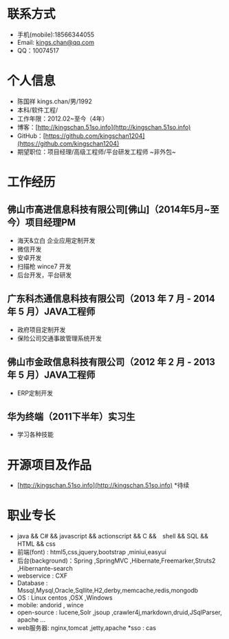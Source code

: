 # 联系方式

* 手机(mobile):18566344055
* Email: kings.chan@qq.com
* QQ：10074517

# 个人信息

* 陈国祥 kings.chan/男/1992
* 本科/软件工程/
* 工作年限：2012.02~至今（4年）
* 博客：[http://kingschan.51so.info](http://kingschan.51so.info)
* GitHub：[https://github.com/kingschan1204](https://github.com/kingschan1204)
* 期望职位：项目经理/高级工程师/平台研发工程师 ~非外包~

# 工作经历

## 佛山市高进信息科技有限公司[佛山]（2014年5月~至今）项目经理PM

* 海天&立白 企业应用定制开发
* 微信开发
* 安卓开发
* 扫描枪 wince7 开发 
* 后台开发，平台研发

## 广东科杰通信息科技有限公司（2013 年 7 月 - 2014 年 5 月）JAVA工程师

* 政府项目定制开发
* 保险公司交通事故管理系统开发

## 佛山市金政信息科技有限公司（2012 年 2 月 - 2013 年 5 月）JAVA工程师

* ERP定制开发

## 华为终端（2011下半年）实习生
* 学习各种技能


# 开源项目及作品
* [http://kingschan.51so.info](http://kingschan.51so.info) 
*待续


# 职业专长

* java && C# && javascript && actionscript && C &&　shell && SQL && HTML && css 
* 前端(font) : html5,css,jquery,bootstrap ,miniui,easyui
* 后台(background)：Spring ,SpringMVC ,Hibernate,Freemarker,Struts2 ,Hibernante-search
* webservice : CXF 
* Database : Mssql,Mysql,Oracle,Sqllite,H2,derby,memcache,redis,mongodb
* OS : Linux centos ,OSX ,Windows 
* mobile: andorid , wince 
* open-source : lucene,Solr ,jsoup ,crawler4j,markdown,druid,JSqlParser, apache ...
* web服务器: nginx,tomcat ,jetty,apache
*sso : cas 

